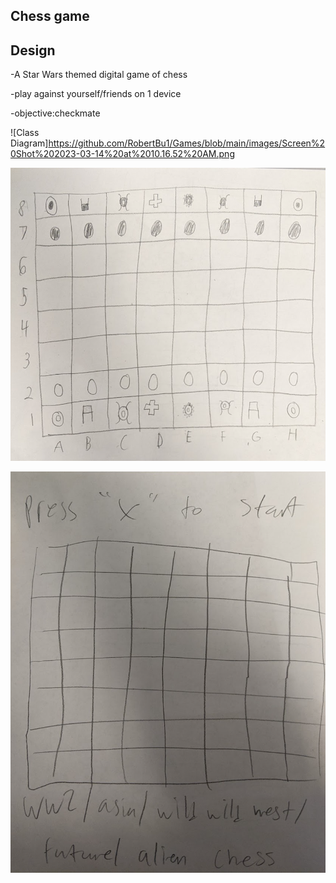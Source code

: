## Chess game

## Design

-A Star Wars themed digital game of chess

-play against yourself/friends on 1 device

-objective:checkmate

![Class Diagram]https://github.com/RobertBu1/Games/blob/main/images/Screen%20Shot%202023-03-14%20at%2010.16.52%20AM.png

![Design for chess](https://github.com/RobertBu1/Games/blob/main/images/Screen%20Shot%202023-02-28%20at%209.37.29%20AM.png)

![Start screen for chess](https://github.com/RobertBu1/Games/blob/main/images/Screen%20Shot%202023-02-28%20at%209.37.15%20AM.png)
